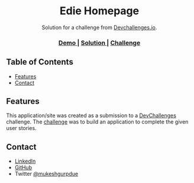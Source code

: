 <h1 align="center">Edie Homepage</h1>

<div align="center">
   Solution for a challenge from  <a href="http://devchallenges.io" target="_blank">Devchallenges.io</a>.
</div>

<div align="center">
  <h3>
    <a href="https://mukeshgurpude.github.io/Responsive-DevChallenges/portfolio/">
      Demo
    </a>
    <span> | </span>
    <a href="https://github.com/mukeshgurpude/Responsive-DevChallenges/portfolio/">
      Solution
    </a>
    <span> | </span>
    <a href="https://devchallenges.io/challenges/5ZnOYsSXM24JWnCsNFlt">
      Challenge
    </a>
  </h3>
</div>

<!-- TABLE OF CONTENTS -->

## Table of Contents

- [Features](#features)
- [Contact](#contact)

## Features

This application/site was created as a submission to a [DevChallenges](https://devchallenges.io/challenges) challenge. The [challenge](https://devchallenges.io/challenges/5ZnOYsSXM24JWnCsNFlt) was to build an application to complete the given user stories.

## Contact

- [LinkedIn](https://linkedin.com/in/mukeshgurpude)
- [GitHub](https://github.com/mukeshgurpude)
- Twitter [@mukeshgurpdue](https://twitter.com/mukeshgurpude)
